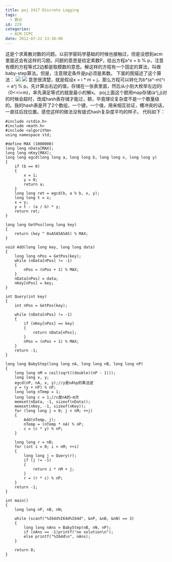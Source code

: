 ```yaml
---
title: poj 2417 Discrete Logging
tags:
  - 数论
id: 229
categories:
  - ACM-ICPC
date: 2012-07-22 13:30:00
---
```


这是个求离散对数的问题。以前学密码学基础的时候也接触过，但是没想到acm里面还会有这样的习题。问题的意思是给定素数P，给出方程a^x = b % p，注意有模的方程等式2边都是取模数的意思。解这样的方程有一个固定的算法，叫做baby-step算法。但是，注意限定条件是p必须是素数。
下面的图描述了这个算法：
![](https://c5.staticflickr.com/8/7132/27134956060_0a46748ab7_o.jpg)
![](https://c1.staticflickr.com/8/7278/26802327624_ce592b5e96_o.jpg)
意思很清楚，就是假设x = i * m + j，那么方程可以转化为b*(a^-m)^i  = a^j % p。先计算出右边的值，存储在一张表里面，然后从小到大枚举左边的i（0<=i<m)，率先满足等式的就是最小的解x。
poj上面这个题用map存储(a^j,j)对的时候会超时，改成hash表存储才能过，额，毕竟理论复杂度不是一个数量级的。我的hash表是开了2个数组，一个键，一个值，用来相互验证，槽冲突的话，一直往后找位置。感觉这样的做法没有链式hash复杂度平均的样子。
代码如下：

``` stylus
#include <stdio.h>
#include <math.h>
#include <algorithm>
using namespace std;

#define MAX (1000000)
long long nData[MAX];
long long nKey[MAX];
long long egcd(long long a, long long b, long long x, long long y)
{
    if (b == 0)
    {
        x = 1;
        y = 0;
        return a;
    }
    long long ret = egcd(b, a % b, x, y);
    long long t = x;
    x = y;
    y = t - (a / b) * y;
    return ret;
}

long long GetPos(long long key)
{
    return (key ^ 0xA5A5A5A5) % MAX;
}

void Add(long long key, long long data)
{
    long long nPos = GetPos(key);
    while (nData[nPos] != -1)
    {
        nPos = (nPos + 1) % MAX;
    }
    nData[nPos] = data;
    nKey[nPos] = key;
}

int Query(int key)
{
    int nPos = GetPos(key);

    while (nData[nPos] != -1)
    {
        if (nKey[nPos] == key)
        {
            return nData[nPos];
        }
        nPos = (nPos + 1) % MAX;
    }
    return -1;
}

long long BabyStep(long long nA, long long nB, long long nP)
{
    long long nM = ceil(sqrt((double)(nP - 1)));
    long long x, y;
    egcd(nP, nA, x, y);//y是nA%p的乘法逆
    y = (y + nP) % nP;
    long long nTemp = 1;
    long long c = 1;//c是nA的—m次
    memset(nData, -1, sizeof(nData));
    memset(nKey, -1, sizeof(nKey));
    for (long long j = 0; j < nM; ++j)
    {
        Add(nTemp, j);
        nTemp = (nTemp * nA) % nP;
        c = (c * y) % nP;
    }

    long long r = nB;
    for (int i = 0; i < nM; ++i)
    {
        long long j = Query(r);
        if (j != -1)
        {
            return i * nM + j;
        }
        r = (r * c) % nP;
    }
    return -1;
}

int main()
{
    long long nP, nB, nN;

    while (scanf("%I64d%I64d%I64d", &nP, &nB, &nN) == 3)
    {
        long long nAns = BabyStep(nB, nN, nP);
        if (nAns == -1)printf("no solution\n");
        else printf("%I64d\n", nAns);
    }

    return 0;
}
```